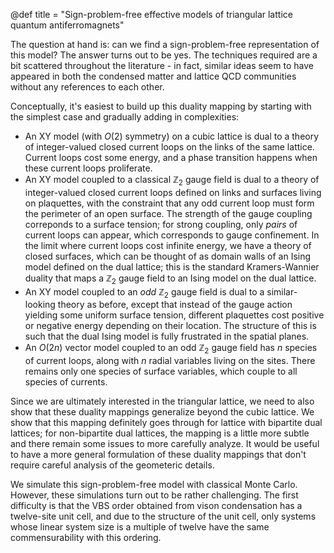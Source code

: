 @def title = "Sign-problem-free effective models of triangular lattice quantum antiferromagnets"

The question at hand is: can we find a sign-problem-free representation of this model? The answer turns out to be yes. The techniques required are a bit scattered throughout the literature - in fact, similar ideas seem to have appeared in both the condensed matter and lattice QCD communities without any references to each other.

Conceptually, it's easiest to build up this duality mapping by starting with the simplest case and gradually adding in complexities:

* An XY model (with $O(2)$ symmetry) on a cubic lattice is dual to a theory of integer-valued closed current loops on the links of the same lattice. Current loops cost some energy, and a phase transition happens when these current loops proliferate.
* An XY model coupled to a classical $\mathbb{Z}_2$ gauge field is dual to a theory of integer-valued closed current loops defined on links and surfaces living on plaquettes, with the constraint that any odd current loop must form the perimeter of an open surface. The strength of the gauge coupling correponds to a surface tension; for strong coupling, only *pairs* of current loops can appear, which corresponds to gauge confinement. In the limit where current loops cost infinite energy, we have a theory of closed surfaces, which can be thought of as domain walls of an Ising model defined on the dual lattice; this is the standard Kramers-Wannier duality that maps a $\mathbb{Z}_2$ gauge field to an Ising model on the dual lattice.
* An XY model coupled to an *odd* $\mathbb{Z}_2$ gauge field is dual to a similar-looking theory as before, except that instead of the gauge action yielding some uniform surface tension, different plaquettes cost positive or negative energy depending on their location. The structure of this is such that the dual Ising model is fully frustrated in the spatial planes.
* An $O(2n)$ vector model coupled to an odd $\mathbb{Z}_2$ gauge field has $n$ species of current loops, along with $n$ radial variables living on the sites. There remains only one species of surface variables, which couple to all species of currents. 
 
Since we are ultimately interested in the triangular lattice, we need to also show that these duality mappings generalize beyond the cubic lattice. We show that this mapping definitely goes through for lattice with bipartite dual lattices; for non-bipartite dual lattices, the mapping is a little more subtle and there remain some issues to more carefully analyze. It would be useful to have a more general formulation of these duality mappings that don't require careful analysis of the geometeric details.

We simulate this sign-problem-free model with classical Monte Carlo. However, these simulations turn out to be rather challenging. The first difficulty is that the VBS order obtained from vison condensation has a twelve-site unit cell, and due to the structure of the unit cell, only systems whose linear system size is a multiple of twelve have the same commensurability with this ordering.
